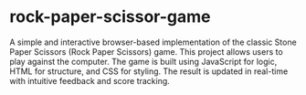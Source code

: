 # rock-paper-scissor-game
A simple and interactive browser-based implementation of the classic Stone Paper Scissors (Rock Paper Scissors) game. This project allows users to play against the computer. The game is built using JavaScript for logic, HTML for structure, and CSS for styling. The result is updated in real-time with intuitive feedback and score tracking.
